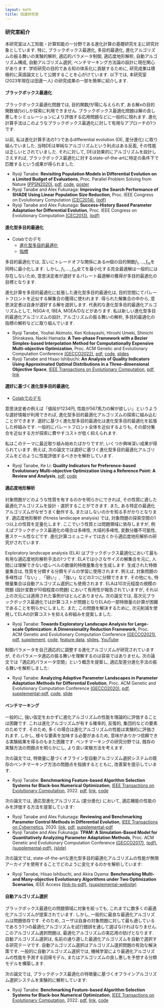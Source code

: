 ```yaml
---
layout: math
title: 田邊研究室
---
```


### 研究室紹介

本研究室は人工知能・計算知能の一分野である進化計算の基礎研究を主に研究対象としています.
特に, ブラックボックス最適化, 多目的最適化, 進化アルゴリズムの振る舞いの実験的解析, 適応的パラメータ制御, 適応度地形解析, 自動アルゴリズム構成, 自動アルゴリズム選択, ベンチマーキング方法論の設計に現在関心があります.
学術研究の目的である知の体系化に貢献するために, 研究成果は積極的に英語論文として公開することを心がけています.
以下では, 本研究室 (2023年現在は田邊一人) の研究成果の一部を簡単に紹介します.

#### ブラックボックス最適化

ブラックボックス最適化問題では, 目的関数$f$が陽に与えられず, ある解$x$の目的関数値$f(x)$しか探索に利用できません. ブラックボックス最適化問題は解の良し悪しをシミュレーションにより評価する応用問題などに一般的に現れます. 進化計算手法はこのようなブラックボックス最適化に対して有用なアプローチの1つです.

以前, 私は進化計算手法の1つであるdifferential evolution (DE, 差分進化) に取り組んでいました. 当時DEは単純なアルゴリズムという利点はある反面, その性能は乏しいとされていました. それに対して, DEは効果的にアルゴリズムを設計しさえすれば, ブラックボックス最適化に対するstate-of-the-artに特定の条件下で匹敵するという成果が得られました.

*  Ryoji Tanabe: **Revisiting Population Models in Differential Evolution on a Limited Budget of Evaluations**, Proc. Parallel Problem Solving from Nature [(PPSN2020)](https://ppsn2020.liacs.leidenuniv.nl/), [pdf](https://ryojitanabe.github.io/pdf/t-ppsn2020.pdf), [code](https://github.com/ryojitanabe/de_expensiveopt), [poster](https://ryojitanabe.github.io/pdf/t-ppsn2020-poster.pdf)
* Ryoji Tanabe and Alex Fukunaga: **Improving the Search Performance of SHADE Using Linear Population Size Reduction**, Proc. IEEE Congress on Evolutionary Computation [(CEC2014)](http://www.ieee-wcci2014.org/), [(pdf)](https://ryojitanabe.github.io/pdf/tf-cec2014.pdf)
* Ryoji Tanabe and Alex Fukunaga: **Success-History Based Parameter Adaptation for Differential Evolution**, Proc. IEEE Congress on Evolutionary Computation [(CEC2013)](http://www.cec2013.org/), [(pdf)](http://metahack.org/CEC2013-SHADE.pdf)

#### 進化型多目的最適化

- Colabでのデモ
  - [進化型多目的最適化](https://colab.research.google.com/drive/1rVQA2QCF49DXt_88hcIoZXQIv-4Q-UUe?usp=sharing)
  - [指標](https://colab.research.google.com/drive/1VmmLNhnSFrZSXkMaeziQXh82Mtz4Uv8N?usp=sharing)

多目的最適化では, 互いにトレードオフな関係にある$m$個の目的関数$f_1, ..., f_m$を同時に最小化します. しかし, $f_1, ..., f_m$全てを最小化する完全最適解は一般的には存在しないため, 意思決定者が選好するパレート最適解の獲得が多目的最適化の目標となります.

進化計算を多目的最適化に拡張した進化型多目的最適化は, 目的空間にてパレートフロントを近似する解集合の獲得に使われます. 得られた解集合の中から, 意思決定者は自身が選好する解を選択します. 代表的な進化型多目的最適化アルゴリズムとして, NSGA-II, IBEA, MOEA/Dなどがあります.
私は新しい進化型多目的最適化アルゴリズムの設計, アルゴリズムの振る舞いの解析, 多目的最適化の指標の解析などに取り組んでいます.

*  Ryoji Tanabe, Youhei Akimoto, Ken Kobayashi, Hiroshi Umeki, Shinichi Shirakawa, Naoki Hamada: **A Two-phase Framework with a Bezier Simplex-based Interpolation Method for Computationally Expensive Multi-objective Optimization**, Proc. ACM Genetic and Evolutionary Computation Conference [(GECCO2022)](https://gecco-2022.sigevo.org), [pdf](https://arxiv.org/abs/2203.15292), [code](https://github.com/ryojitanabe/tpb), [slides](pdf/takush-gecco22-slides.pdf)
* Ryoji Tanabe and Hisao Ishibuchi: **An Analysis of Quality Indicators Using Approximated Optimal Distributions in a Three-dimensional Objective Space**, [IEEE Transactions on Evolutionary Computation](https://ieeexplore.ieee.org/xpl/RecentIssue.jsp?punumber=4235), [pdf](https://arxiv.org/abs/2009.12788), [link](https://ieeexplore.ieee.org/document/8957371)

#### 選好に基づく進化型多目的最適化

- [Colabでのデモ](https://colab.research.google.com/drive/12fkUpw43STew1osV-WZbMf2_v49J6Fb0?usp=sharing)

意思決定者の例えば「値段が1234円, 性能が567馬力の解が欲しい」というような選好情報が利用できれば, 進化型多目的最適化アルゴリズムの探索に組み込むことができます. 選好に基づく進化型多目的最適化は進化型多目的最適化を拡張した枠組みです. 一般的にパレートフロント全体を近似するよりも, その部分集合を近似する方が探索に費やすコストが低く抑えられます.

私はこのテーマに最近取り組み始めたばかりですが, いくつか興味深い成果が得られています. 例えば, 次の論文では選好に基づく進化型多目的最適化アルゴリズムをどのように性能評価するべきかを解析しています.

* Ryoji Tanabe, Ke Li: **Quality Indicators for Preference-based Evolutionary Multi-objective Optimization Using a Reference Point: A Review and Analysis**, [pdf](https://arxiv.org/abs/2301.12148), [code](https://github.com/ryojitanabe/prefqi)

#### 適応度地形解析

対象問題がどのような性質を有するのかを明らかにできれば, その性質に適した最適化アルゴリズムを設計・選択することができます.
また, ある特定の最適化アルゴリズムがなぜうまく動作する, またはしないのかを知る手がかりとなります.
適応度地形解析 (fitness landscape analysis) では, 対象問題の探索空間の1つ以上の性質を定量化します.
ここでいう性質とは問題領域に依存しますが, 例えばブラックボックス最適化の場合は多峰性, 大域的多峰性, 変数分離不可能性, 悪スケール性などです.
進化計算コミュニティでは古くから適応度地形解析の研究がされています.

Exploratory landscape analysis (ELA) はブラックボックス最適化において最も有用な適応度地形解析手法の1つです.
ELAでは小さなサイズの解集合を元に, 人間には理解できない低レベルの数値的特徴量集合を生成します.
生成された特徴量集合は, 性質を分類する分類モデルの学習に使用されます.
例えば, 対象問題の多峰性は「ない」, 「弱い」, 「強い」などの3つに分類できます.
その他にも, 特徴量集合は自動アルゴリズム選択にも使用されます.
ELAは10次元程度の規模の問題 (設計変数が10個程度の問題) において有用性が報告されていますが, それ以上の次元には適用された事例がほとんどありません.
次の論文では, 高次元ブラックボックス最適化では計算コストが問題となりELAの一部特徴量の計算が困難であることを明らかにしました.
また, この問題を解決するために, 次元削減を使用してELAの計算コストを抑える枠組みを提案しました.

*  Ryoji Tanabe: **Towards Exploratory Landscape Analysis for Large-scale Optimization: A Dimensionality Reduction Framework**, Proc. ACM Genetic and Evolutionary Computation Conference [(GECCO2021)](https://gecco-2021.sigevo.org/HomePage), [pdf](https://arxiv.org/abs/2104.10301), [supplement](pdf/gecco21-supp.pdf), [code](https://github.com/ryojitanabe/ela_drframework), [feature data](https://drive.google.com/drive/folders/1MRiiirvi-bJmaO56h3xlZrGITR4oERIP), [slides](pdf/t-gecco2021-slides.pdf), [YouTube](https://www.youtube.com/watch?v=QlVjhVAJs6Y)

制御パラメータを自己適応的に調整する進化アルゴリズムが研究されていますが, そのパラメータ適応の振る舞いを理解するのは容易ではありません. 次の論文では「適応的パラメータ空間」という概念を提案し, 適応型差分進化手法の振る舞いを解析しました:

*  Ryoji Tanabe: **Analyzing Adaptive Parameter Landscapes in Parameter Adaptation Methods for Differential Evolution**, Proc. ACM Genetic and Evolutionary Computation Conference [(GECCO2020)](http://gecco-2020.sigevo.org/), [pdf](https://arxiv.org/abs/2009.12531), [supplemental-pdf](pdf/t-gecco2020-supp.pdf), [code](https://github.com/ryojitanabe/APL), [slide](pdf/t-gecco2020-slide.pdf)

#### ベンチマーキング

一般的に, 強い仮定をおかずに進化アルゴリズムの性能を理論的に評価することは困難です.
これは進化アルゴリズムが有する確率的, 反復的, 集団的などの要素のためです.
そのため, 多くの場合は進化アルゴリズムの性能は実験的に評価されます.
しかし, 様々な要素を加味する必要があるため, 意味がありかつ信頼できる実験結果を得るのもまた困難です.
ベンチマーキングの研究分野では, 既存の実験方法の問題点を明らかにし, より良い実験方法を考えます.

次の論文では, 特徴量に基づくオフライン型自動アルゴリズム選択システムの既存のベンチマーキング方法の問題点を指摘するとともに, 改善案を提示しています.

* Ryoji Tanabe: **Benchmarking Feature-based Algorithm Selection Systems for Black-box Numerical Optimization**, [IEEE Transactions on Evolutionary Computation](https://ieeexplore.ieee.org/xpl/RecentIssue.jsp?punumber=4235), 2022. [pdf](https://arxiv.org/abs/2109.08377), [link](https://ieeexplore.ieee.org/document/9762332), [code](https://github.com/ryojitanabe/as_bbo)

次の論文では, 適応型進化アルゴリズム (差分進化) において, 適応機能の性能のみを評価する方法を提案しています:

* Ryoji Tanabe and Alex Fukunaga: **Reviewing and Benchmarking Parameter Control Methods in Differential Evolution**, [IEEE Transactions on Cybernetics](https://ieeexplore.ieee.org/xpl/RecentIssue.jsp?punumber=6221036), 2020. [link](https://ieeexplore.ieee.org/document/8626758), [pdf](https://arxiv.org/abs/2010.01035), [supplemental-pdf](pdf/tf-tcyb2018-supp.pdf)
*  Ryoji Tanabe and Alex Fukunaga: **TPAM: A Simulation-Based Model for Quantitatively Analyzing Parameter Adaptation Methods**, Proc. ACM Genetic and Evolutionary Computation Conference [(GECCO2017)](http://gecco-2017.sigevo.org/), [(pdf)](https://arxiv.org/abs/2010.01877), [(supplemental-pdf)](pdf/tf-gecco2017-supp.pdf), [(slide)](pdf/tf-gecco2017-slide.pdf)

次の論文では, state-of-the-artな進化型多目的最適化アルゴリズムの性能が無限アーカイブを使用することでどのように変化するのかを解析しています:

* Ryoji Tanabe, Hisao Ishibuchi, and Akira Oyama: **Benchmarking Multi- and Many-objective Evolutionary Algorithms under Two Optimization Scenarios**, IEEE Access [(link-to-pdf)](http://ieeexplore.ieee.org/document/8031325/), [(supplemental-website)](https://sites.google.com/site/benchmarkingmoeas/)

#### 自動アルゴリズム選択

ブラックボックス最適化の問題領域に対象を絞っても, これまでに数多くの最適化アルゴリズムが提案されています.
しかし, 一般的に最良な最適化アルゴリズムは問題依存です.
そのため, ユーザは自身の対象問題に対して最も適しているであろう1つの最適化アルゴリズムを試行錯誤を通して選ばなければなりません.
このアルゴリズム選択問題は, 最適化アルゴリズムの実応用の妨げとなります.
自動アルゴリズム選択は, 名前の通り適した最適化アルゴリズムを自動で選択する研究テーマです.
自動アルゴリズム選択はアルゴリズム選択問題の有効な解決策です.
一般的に自動アルゴリズム選択では, 機械学習により最適化アルゴリズムの性能を予測する回帰モデル, またはアルゴリズムの良し悪しを予想する分類モデルを構築します.

次の論文では, ブラックボックス最適化の特徴量に基づくオフラインアルゴリズム選択システムを実験的に解析しています:

* Ryoji Tanabe: **Benchmarking Feature-based Algorithm Selection Systems for Black-box Numerical Optimization**, [IEEE Transactions on Evolutionary Computation](https://ieeexplore.ieee.org/xpl/RecentIssue.jsp?punumber=4235), 2022. [pdf](https://arxiv.org/abs/2109.08377), [link](https://ieeexplore.ieee.org/document/9762332), [code](https://github.com/ryojitanabe/as_bbo)
